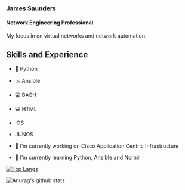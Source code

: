 ### James Saunders
#### Network Engineering Professional
My focus in on virtual networks and network automation.

## Skills and Experience
- 🐍 Python
- 📉 Ansible
- 💻 BASH
- 💻 HTML
- IOS
- JUNOS

- 🔭 I’m currently working on Cisco Application Centric Infrastructure
 
- 🌱 I’m currently learning Python, Ansible and Nornir 


[![Top Langs](https://github-readme-stats.vercel.app/api/top-langs/?username=jpsaunders&langs_count=8)](https://github.com/anuraghazra/github-readme-stats)

![Anurag's github stats](https://github-readme-stats.vercel.app/api?username=jpsaunders&show_icons=true&theme=midnight-purple)

